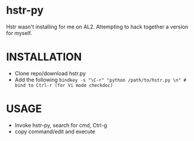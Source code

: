 # hstr-py
Hstr wasn't installing for me on AL2. Attempting to hack together a version for myself.

# INSTALLATION

* Clone repo/download hstr.py
* Add the following ``bindkey -s "\C-r" "python /path/to/hstr.py \n" # bind to Ctrl-r (for Vi mode checkdoc)``

# USAGE
* Invoke hstr-py, search for cmd, Ctrl-g
* copy command/edit and execute
